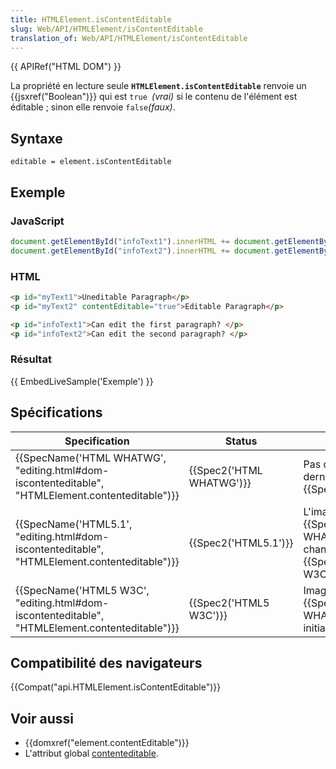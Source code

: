 ```yaml
---
title: HTMLElement.isContentEditable
slug: Web/API/HTMLElement/isContentEditable
translation_of: Web/API/HTMLElement/isContentEditable
---
```

{{ APIRef("HTML DOM") }}

La propriété en lecture seule **`HTMLElement.isContentEditable`** renvoie un  {{jsxref("Boolean")}} qui est `true `_(vrai)_ si le contenu de l'élément est éditable ; sinon elle renvoie `false`_(faux)_.

## Syntaxe

    editable = element.isContentEditable

## Exemple

### JavaScript

```js
document.getElementById("infoText1").innerHTML += document.getElementById("myText1").isContentEditable;
document.getElementById("infoText2").innerHTML += document.getElementById("myText2").isContentEditable;
```

### HTML

```html
<p id="myText1">Uneditable Paragraph</p>
<p id="myText2" contentEditable="true">Editable Paragraph</p>

<p id="infoText1">Can edit the first paragraph? </p>
<p id="infoText2">Can edit the second paragraph? </p>
```

### Résultat

{{ EmbedLiveSample('Exemple') }}

## Spécifications

| Specification                                                                                                                    | Status                           | Comment                                                                                                 |
| -------------------------------------------------------------------------------------------------------------------------------- | -------------------------------- | ------------------------------------------------------------------------------------------------------- |
| {{SpecName('HTML WHATWG', "editing.html#dom-iscontenteditable", "HTMLElement.contenteditable")}} | {{Spec2('HTML WHATWG')}} | Pas de changement de la dernière image, {{SpecName('HTML5.1')}}                                |
| {{SpecName('HTML5.1', "editing.html#dom-iscontenteditable", "HTMLElement.contenteditable")}}     | {{Spec2('HTML5.1')}}     | L'image de {{SpecName('HTML WHATWG')}}, n'est pas changée par {{SpecName('HTML5 W3C')}} |
| {{SpecName('HTML5 W3C', "editing.html#dom-iscontenteditable", "HTMLElement.contenteditable")}}     | {{Spec2('HTML5 W3C')}}     | Image de  {{SpecName('HTML WHATWG')}},  definition initiale.                                   |

## Compatibilité des navigateurs

{{Compat("api.HTMLElement.isContentEditable")}}

## Voir aussi

- {{domxref("element.contentEditable")}}
- L'attribut global [contenteditable](/en-US/docs/Web/HTML/Global_attributes/contenteditable).
